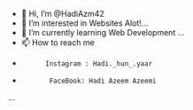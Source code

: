 - 👋 Hi, I’m @HadiAzm42
- 👀 I’m interested in Websites Alot!...
- 🌱 I’m currently learning Web Development ...
- 📫 How to reach me
-           Instagram : Hadi._hun_.yaar
-            FaceBook: Hadi Azeem Azeemi
...

<!---
HadiAzm42/HadiAzm42 is a ✨ special ✨ repository because its `README.md` (this file) appears on your GitHub profile.
You can click the Preview link to take a look at your changes.
--->
